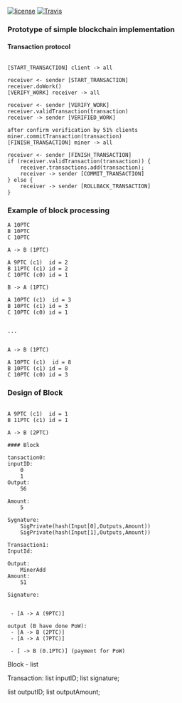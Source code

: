 [![license](https://img.shields.io/github/license/mrjazz/blockchain.svg?style=flat-square)](license)
[![Travis](https://img.shields.io/travis/mrjazz/blockchain.svg?style=flat-square)](build)

### Prototype of simple blockchain implementation

#### Transaction protocol

```

[START_TRANSACTION] client -> all

receiver <- sender [START_TRANSACTION]
receiver.doWork()
[VERIFY_WORK] receiver -> all

receiver <- sender [VERIFY_WORK]
receiver.validTransaction(transaction)
receiver -> sender [VERIFIED_WORK]

after confirm verification by 51% clients
miner.commitTransaction(transaction)
[FINISH_TRANSACTION] miner -> all

receiver <- sender [FINISH_TRANSACTION]
if (receiver.validTransaction(transaction)) {
    receiver.transactions.add(transaction);
    receiver -> sender [COMMIT_TRANSACTION]
} else {
    receiver -> sender [ROLLBACK_TRANSACTION]
}

```

### Example of block processing

```
A 10PTC
B 10PTC
C 10PTC

A -> B (1PTC)

A 9PTC (c1)  id = 2
B 11PTC (c1) id = 2
C 10PTC (c0) id = 1

B -> A (1PTC)

A 10PTC (c1)  id = 3
B 10PTC (c1) id = 3
C 10PTC (c0) id = 1


...


A -> B (1PTC)

A 10PTC (c1)  id = 8
B 10PTC (c1) id = 8
C 10PTC (c0) id = 3
```

### Design of Block

```

A 9PTC (c1)  id = 1
B 11PTC (c1) id = 1

A -> B (2PTC)

#### Block

tansaction0:
inputID:
    0
    1
Output:
    56

Amount:
    5

Sygnature:
    SigPrivate(hash(Input[0],Outputs,Amount))
    SigPrivate(hash(Input[1],Outputs,Amount))

Transaction1:
InputId:

Output:
    MinerAdd
Amount:
    51

Signature:


 - [A -> A (9PTC)]

output (B have done PoW):
 - [A -> B (2PTC)]
 - [A -> A (7PTC)]

 - [ -> B (0.1PTC)] (payment for PoW)
```

Block - list<Transaction>

Transaction:
list<String> inputID;
list<String> signature;

list<String> outputID;
list<String> outputAmount;